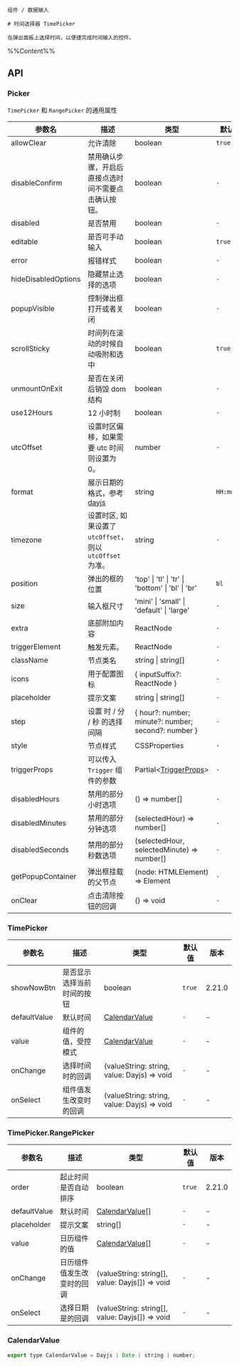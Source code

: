 `````
组件 / 数据输入

# 时间选择器 TimePicker

在弹出面板上选择时间，以便捷完成时间输入的控件。
`````

%%Content%%

## API

### Picker

`TimePicker` 和 `RangePicker` 的通用属性

|参数名|描述|类型|默认值|版本|
|---|---|---|---|---|
|allowClear|允许清除|boolean |`true`|-|
|disableConfirm|禁用确认步骤，开启后直接点选时间不需要点击确认按钮。|boolean |`-`|2.12.0|
|disabled|是否禁用|boolean |`-`|-|
|editable|是否可手动输入|boolean |`true`|-|
|error|报错样式|boolean |`-`|-|
|hideDisabledOptions|隐藏禁止选择的选项|boolean |`-`|-|
|popupVisible|控制弹出框打开或者关闭|boolean |`-`|-|
|scrollSticky|时间列在滚动的时候自动吸附和选中|boolean |`true`|2.23.0|
|unmountOnExit|是否在关闭后销毁 dom 结构|boolean |`-`|-|
|use12Hours|12 小时制|boolean |`-`|-|
|utcOffset|设置时区偏移，如果需要 utc 时间则设置为 0。|number |`-`|-|
|format|展示日期的格式，参考[dayjs](https://github.com/iamkun/dayjs)|string |`HH:mm:ss`|-|
|timezone|设置时区, 如果设置了 `utcOffset`，则以 `utcOffset` 为准。|string |`-`|-|
|position|弹出的框的位置|'top' \| 'tl' \| 'tr' \| 'bottom' \| 'bl' \| 'br' |`bl`|-|
|size|输入框尺寸|'mini' \| 'small' \| 'default' \| 'large' |`-`|-|
|extra|底部附加内容|ReactNode |`-`|-|
|triggerElement|触发元素。|ReactNode |`-`|2.38.0|
|className|节点类名|string \| string[] |`-`|-|
|icons|用于配置图标|{ inputSuffix?: ReactNode } |`-`|-|
|placeholder|提示文案|string \| string[] |`-`|-|
|step|设置 时 / 分 / 秒 的选择间隔|{ hour?: number; minute?: number; second?: number } |`-`|-|
|style|节点样式|CSSProperties |`-`|-|
|triggerProps|可以传入 `Trigger` 组件的参数|Partial&lt;[TriggerProps](trigger#trigger)&gt; |`-`|-|
|disabledHours|禁用的部分小时选项|() => number[] |`-`|-|
|disabledMinutes|禁用的部分分钟选项|(selectedHour) => number[] |`-`|-|
|disabledSeconds|禁用的部分秒数选项|(selectedHour, selectedMinute) => number[] |`-`|-|
|getPopupContainer|弹出框挂载的父节点|(node: HTMLElement) => Element |`-`|-|
|onClear|点击清除按钮的回调|() => void |`-`|-|

### TimePicker

|参数名|描述|类型|默认值|版本|
|---|---|---|---|---|
|showNowBtn|是否显示选择当前时间的按钮|boolean |`true`|2.21.0|
|defaultValue|默认时间|[CalendarValue](#calendarvalue) |`-`|-|
|value|组件的值，受控模式|[CalendarValue](#calendarvalue) |`-`|-|
|onChange|选择时间时的回调|(valueString: string, value: Dayjs) => void |`-`|-|
|onSelect|组件值发生改变时的回调|(valueString: string, value: Dayjs) => void |`-`|-|

### TimePicker.RangePicker

|参数名|描述|类型|默认值|版本|
|---|---|---|---|---|
|order|起止时间是否自动排序|boolean |`true`|2.21.0|
|defaultValue|默认时间|[CalendarValue](#calendarvalue)[] |`-`|-|
|placeholder|提示文案|string[] |`-`|-|
|value|日历组件的值|[CalendarValue](#calendarvalue)[] |`-`|-|
|onChange|日历组件值发生改变时的回调|(valueString: string[], value: Dayjs[]) => void |`-`|-|
|onSelect|选择日期是的回调|(valueString: string[], value: Dayjs[]) => void |`-`|-|

### CalendarValue

```js
export type CalendarValue = Dayjs | Date | string | number;
```
